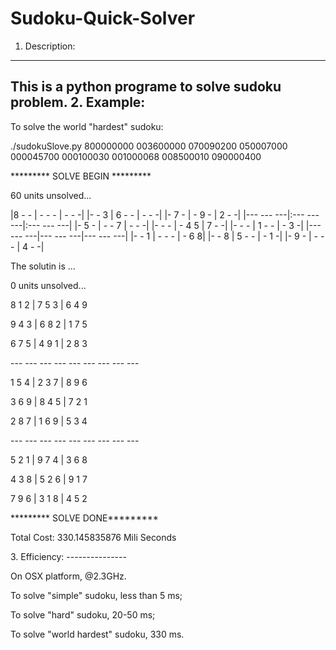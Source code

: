 Sudoku-Quick-Solver
===================


1. Description: 
----------------
This is a python programe to solve sudoku problem.
2. Example:
----------------
To solve the world "hardest" sudoku:

./sudokuSlove.py 800000000 003600000 070090200 050007000 000045700 000100030 001000068 008500010 090000400

<p>********* SOLVE BEGIN *********</p>



<p>60 units unsolved...</p>
|8	-	- |	-	-	- |	-	-	-|
|-	-	3 |	6	-	- |	-	-	-|
|-	7	- |	-	9	- |	2	-	-|
|--- --- ---|:--- --- ---|:--- --- ---|
|-	5	- |	-	-	7 |	-	-	-|
|-	-	- |	-	4	5 |	7	-	-|
|-	-	- |	1	-	- |	-	3	-|
|--- --- ---|--- --- ---|--- --- ---|
|-	-	1 |	-	-	- |	-	6	8|
|-	-	8 |	5	-	- |	-	1	-|
|-	9	- |	-	-	- |	4	-	-|



<p>The solutin is ...</p>

<p>0 units unsolved...</p>
<p>8	1	2 |	7	5	3 |	6	4	9</p>
<p>9	4	3 |	6	8	2 |	1	7	5</p>
<p>6	7	5 |	4	9	1 |	2	8	3</p>
<p>--- --- --- --- --- --- --- --- ---</p>
<p>1	5	4 |	2	3	7 |	8	9	6</p>
<p>3	6	9 |	8	4	5 |	7	2	1</p>
<p>2	8	7 |	1	6	9 |	5	3	4</p>
<p>--- --- --- --- --- --- --- --- ---</p>
<p>5	2	1 |	9	7	4 |	3	6	8</p>
<p>4	3	8 |	5	2	6 |	9	1	7</p>
<p>7	9	6 |	3	1	8 |	4	5	2</p>
<p>********* SOLVE DONE*********</p>

<p>Total Cost:  330.145835876 Mili Seconds</p>
3. Efficiency:
---------------
<p>On OSX platform, @2.3GHz.</p>
<p>To solve "simple" sudoku, less than 5 ms;</p>
<p>To solve "hard" sudoku, 20-50 ms;</p>
<p>To solve "world hardest" sudoku, 330 ms.</p>



